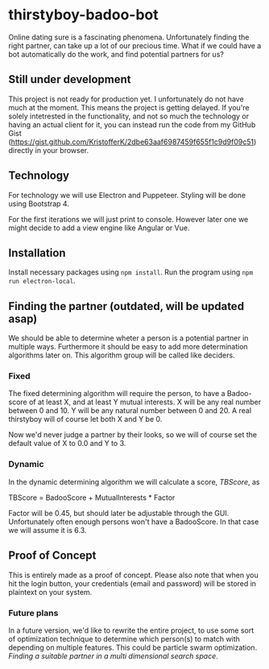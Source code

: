 # thirstyboy-badoo-bot
Online dating sure is a fascinating phenomena. Unfortunately finding the right partner, can take up a lot of our precious time. What if we could have a bot automatically do the work, and find potential partners for us?

## Still under development
This project is not ready for production yet. I unfortunately do not have much at the moment. This means the project is getting delayed.
If you're solely intetrested in the functionality, and not so much the technology or having an actual client for it, you can instead run the code from my GitHub Gist (<https://gist.github.com/KristofferK/2dbe63aaf6987459f655f1c9d9f09c51>) directly in your browser.

## Technology
For technology we will use Electron and Puppeteer. Styling will be done using Bootstrap 4.

For the first iterations we will just print to console. However later one we might decide to add a view engine like Angular or Vue.

## Installation
Install necessary packages using `npm install`. Run the program using `npm run electron-local`.
 
## Finding the partner (outdated, will be updated asap)
We should be able to determine wheter a person is a potential partner in multiple ways. Furthermore it should be easy to add more determination algorithms later on. This algorithm group will be called like deciders.

### Fixed
The fixed determining algorithm will require the person, to have a Badoo-score of at least X, and at least Y mutual interests. X will be any real number between 0 and 10. Y will be any natural number between 0 and 20. A real thirstyboy will of course let both X and Y be 0.

Now we'd never judge a partner by their looks, so we will of course set the default value of X to 0.0 and Y to 3.

### Dynamic
In the dynamic determining algorithm we will calculate a score, *TBScore*, as

TBScore = BadooScore + MutualInterests * Factor

Factor will be 0.45, but should later be adjustable through the GUI. Unfortunately often enough persons won't have a BadooScore. In that case we will assume it is 6.3.

## Proof of Concept
This is entirely made as a proof of concept. Please also note that when you hit the login button, your credentials (email and password) will be stored in plaintext on your system.

### Future plans
In a future version, we'd like to rewrite the entire project, to use some sort of optimization technique to determine which person(s) to match with depending on multiple features. This could be particle swarm optimization. *Finding a suitable partner in a multi dimensional search space*.